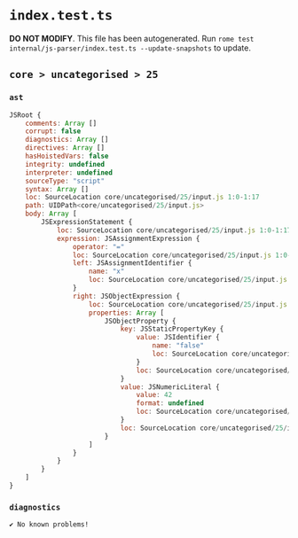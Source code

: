 # `index.test.ts`

**DO NOT MODIFY**. This file has been autogenerated. Run `rome test internal/js-parser/index.test.ts --update-snapshots` to update.

## `core > uncategorised > 25`

### `ast`

```javascript
JSRoot {
	comments: Array []
	corrupt: false
	diagnostics: Array []
	directives: Array []
	hasHoistedVars: false
	integrity: undefined
	interpreter: undefined
	sourceType: "script"
	syntax: Array []
	loc: SourceLocation core/uncategorised/25/input.js 1:0-1:17
	path: UIDPath<core/uncategorised/25/input.js>
	body: Array [
		JSExpressionStatement {
			loc: SourceLocation core/uncategorised/25/input.js 1:0-1:17
			expression: JSAssignmentExpression {
				operator: "="
				loc: SourceLocation core/uncategorised/25/input.js 1:0-1:17
				left: JSAssignmentIdentifier {
					name: "x"
					loc: SourceLocation core/uncategorised/25/input.js 1:0-1:1 (x)
				}
				right: JSObjectExpression {
					loc: SourceLocation core/uncategorised/25/input.js 1:4-1:17
					properties: Array [
						JSObjectProperty {
							key: JSStaticPropertyKey {
								value: JSIdentifier {
									name: "false"
									loc: SourceLocation core/uncategorised/25/input.js 1:6-1:11 (false)
								}
								loc: SourceLocation core/uncategorised/25/input.js 1:6-1:11
							}
							value: JSNumericLiteral {
								value: 42
								format: undefined
								loc: SourceLocation core/uncategorised/25/input.js 1:13-1:15
							}
							loc: SourceLocation core/uncategorised/25/input.js 1:6-1:15
						}
					]
				}
			}
		}
	]
}
```

### `diagnostics`

```
✔ No known problems!

```
